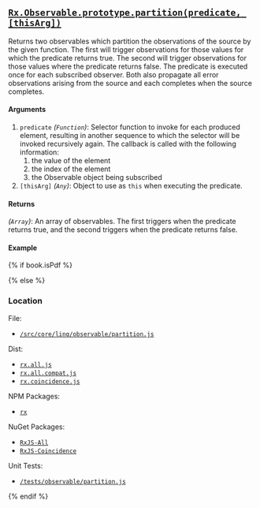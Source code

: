 ## [`Rx.Observable.prototype.partition(predicate, [thisArg])`](https://github.com/Reactive-Extensions/RxJS/blob/master/src/core/linq/observable/partition.js)

Returns two observables which partition the observations of the source by the given function.  The first will trigger observations for those values for which the predicate returns true. The second will trigger observations for those values where the predicate returns false. The predicate is executed once for each subscribed observer. Both also propagate all error observations arising from the source and each completes when the source completes.

#### Arguments
1. `predicate` *(`Function`)*: Selector function to invoke for each produced element, resulting in another sequence to which the selector will be invoked recursively again. The callback is called with the following information:
    1. the value of the element
    2. the index of the element
    3. the Observable object being subscribed
2. `[thisArg]` *(`Any`)*: Object to use as `this` when executing the predicate.

#### Returns
*(`Array`)*:  An array of observables. The first triggers when the predicate returns true, and the second triggers when the predicate returns false.

#### Example

[](http://jsbin.com/kezoye/1/embed?js,output)

{% if book.isPdf %}



{% else %}

### Location

File:
- [`/src/core/linq/observable/partition.js`](https://github.com/Reactive-Extensions/RxJS/blob/master/src/core/linq/observable/partition.js)

Dist:
- [`rx.all.js`](https://github.com/Reactive-Extensions/RxJS/blob/master/dist/rx.all.js)
- [`rx.all.compat.js`](https://github.com/Reactive-Extensions/RxJS/blob/master/dist/rx.all.compat.js)
- [`rx.coincidence.js`](https://github.com/Reactive-Extensions/RxJS/blob/master/dist/rx.coincidence.js)

NPM Packages:
- [`rx`](https://www.npmjs.org/package/rx)

NuGet Packages:
- [`RxJS-All`](http://www.nuget.org/packages/RxJS-All/)
- [`RxJS-Coincidence`](http://www.nuget.org/packages/RxJS-Coincidence/)

Unit Tests:
- [`/tests/observable/partition.js`](https://github.com/Reactive-Extensions/RxJS/blob/master/tests/observable/partition.js)

{% endif %}
